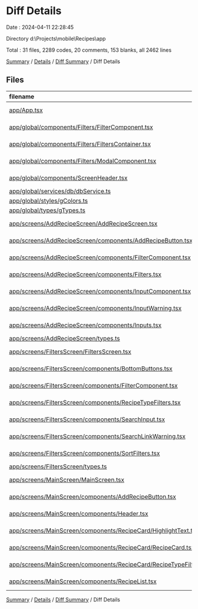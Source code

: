 # Diff Details

Date : 2024-04-11 22:28:45

Directory d:\\Projects\\mobile\\Recipes\\app

Total : 31 files,  2289 codes, 20 comments, 153 blanks, all 2462 lines

[Summary](results.md) / [Details](details.md) / [Diff Summary](diff.md) / Diff Details

## Files
| filename | language | code | comment | blank | total |
| :--- | :--- | ---: | ---: | ---: | ---: |
| [app/App.tsx](/app/App.tsx) | TypeScript JSX | 58 | 0 | 8 | 66 |
| [app/global/components/Filters/FilterComponent.tsx](/app/global/components/Filters/FilterComponent.tsx) | TypeScript JSX | 129 | 0 | 5 | 134 |
| [app/global/components/Filters/FiltersContainer.tsx](/app/global/components/Filters/FiltersContainer.tsx) | TypeScript JSX | 119 | 0 | 7 | 126 |
| [app/global/components/Filters/ModalComponent.tsx](/app/global/components/Filters/ModalComponent.tsx) | TypeScript JSX | 114 | 0 | 3 | 117 |
| [app/global/components/ScreenHeader.tsx](/app/global/components/ScreenHeader.tsx) | TypeScript JSX | 41 | 0 | 3 | 44 |
| [app/global/services/db/dbService.ts](/app/global/services/db/dbService.ts) | TypeScript | 292 | 0 | 17 | 309 |
| [app/global/styles/gColors.ts](/app/global/styles/gColors.ts) | TypeScript | 4 | 0 | 1 | 5 |
| [app/global/types/gTypes.ts](/app/global/types/gTypes.ts) | TypeScript | 51 | 0 | 7 | 58 |
| [app/screens/AddRecipeScreen/AddRecipeScreen.tsx](/app/screens/AddRecipeScreen/AddRecipeScreen.tsx) | TypeScript JSX | 66 | 10 | 5 | 81 |
| [app/screens/AddRecipeScreen/components/AddRecipeButton.tsx](/app/screens/AddRecipeScreen/components/AddRecipeButton.tsx) | TypeScript JSX | 112 | 0 | 10 | 122 |
| [app/screens/AddRecipeScreen/components/FilterComponent.tsx](/app/screens/AddRecipeScreen/components/FilterComponent.tsx) | TypeScript JSX | 52 | 0 | 3 | 55 |
| [app/screens/AddRecipeScreen/components/Filters.tsx](/app/screens/AddRecipeScreen/components/Filters.tsx) | TypeScript JSX | 38 | 0 | 2 | 40 |
| [app/screens/AddRecipeScreen/components/InputComponent.tsx](/app/screens/AddRecipeScreen/components/InputComponent.tsx) | TypeScript JSX | 57 | 10 | 2 | 69 |
| [app/screens/AddRecipeScreen/components/InputWarning.tsx](/app/screens/AddRecipeScreen/components/InputWarning.tsx) | TypeScript JSX | 18 | 0 | 2 | 20 |
| [app/screens/AddRecipeScreen/components/Inputs.tsx](/app/screens/AddRecipeScreen/components/Inputs.tsx) | TypeScript JSX | 34 | 0 | 2 | 36 |
| [app/screens/AddRecipeScreen/types.ts](/app/screens/AddRecipeScreen/types.ts) | TypeScript | 47 | 0 | 7 | 54 |
| [app/screens/FiltersScreen/FiltersScreen.tsx](/app/screens/FiltersScreen/FiltersScreen.tsx) | TypeScript JSX | 106 | 0 | 8 | 114 |
| [app/screens/FiltersScreen/components/BottomButtons.tsx](/app/screens/FiltersScreen/components/BottomButtons.tsx) | TypeScript JSX | 98 | 0 | 5 | 103 |
| [app/screens/FiltersScreen/components/FilterComponent.tsx](/app/screens/FiltersScreen/components/FilterComponent.tsx) | TypeScript JSX | 63 | 0 | 3 | 66 |
| [app/screens/FiltersScreen/components/RecipeTypeFilters.tsx](/app/screens/FiltersScreen/components/RecipeTypeFilters.tsx) | TypeScript JSX | 38 | 0 | 2 | 40 |
| [app/screens/FiltersScreen/components/SearchInput.tsx](/app/screens/FiltersScreen/components/SearchInput.tsx) | TypeScript JSX | 53 | 0 | 2 | 55 |
| [app/screens/FiltersScreen/components/SearchLinkWarning.tsx](/app/screens/FiltersScreen/components/SearchLinkWarning.tsx) | TypeScript JSX | 22 | 0 | 2 | 24 |
| [app/screens/FiltersScreen/components/SortFilters.tsx](/app/screens/FiltersScreen/components/SortFilters.tsx) | TypeScript JSX | 40 | 0 | 1 | 41 |
| [app/screens/FiltersScreen/types.ts](/app/screens/FiltersScreen/types.ts) | TypeScript | 22 | 0 | 3 | 25 |
| [app/screens/MainScreen/MainScreen.tsx](/app/screens/MainScreen/MainScreen.tsx) | TypeScript JSX | 87 | 0 | 12 | 99 |
| [app/screens/MainScreen/components/AddRecipeButton.tsx](/app/screens/MainScreen/components/AddRecipeButton.tsx) | TypeScript JSX | 46 | 0 | 3 | 49 |
| [app/screens/MainScreen/components/Header.tsx](/app/screens/MainScreen/components/Header.tsx) | TypeScript JSX | 77 | 0 | 4 | 81 |
| [app/screens/MainScreen/components/RecipeCard/HighlightText.tsx](/app/screens/MainScreen/components/RecipeCard/HighlightText.tsx) | TypeScript JSX | 39 | 0 | 4 | 43 |
| [app/screens/MainScreen/components/RecipeCard/RecipeCard.tsx](/app/screens/MainScreen/components/RecipeCard/RecipeCard.tsx) | TypeScript JSX | 167 | 0 | 9 | 176 |
| [app/screens/MainScreen/components/RecipeCard/RecipeTypeFilter.tsx](/app/screens/MainScreen/components/RecipeCard/RecipeTypeFilter.tsx) | TypeScript JSX | 28 | 0 | 2 | 30 |
| [app/screens/MainScreen/components/RecipeList.tsx](/app/screens/MainScreen/components/RecipeList.tsx) | TypeScript JSX | 171 | 0 | 9 | 180 |

[Summary](results.md) / [Details](details.md) / [Diff Summary](diff.md) / Diff Details